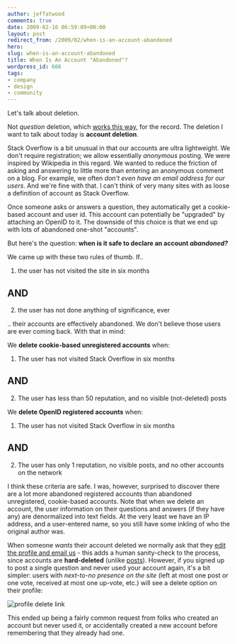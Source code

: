 ```yaml
---
author: jeffatwood
comments: true
date: 2009-02-16 06:59:09+00:00
layout: post
redirect_from: /2009/02/when-is-an-account-abandoned
hero: 
slug: when-is-an-account-abandoned
title: When Is An Account "Abandoned"?
wordpress_id: 666
tags:
- company
- design
- community
---
```


Let's talk about deletion.

Not _question_ deletion, which [works this way](http://blog.stackoverflow.com/2009/04/the-stack-overflow-question-lifecycle/), for the record. The deletion I want to talk about today is **account deletion**.

Stack Overflow is a bit unusual in that our accounts are ultra lightweight. We don't require registration; we allow essentially _anonymous_ posting. We were inspired by Wikipedia in this regard. We wanted to reduce the friction of asking and answering to little more than entering an anonymous comment on a blog. For example, we often _don't even have an email address for our users_. And we're fine with that. I can't think of very many sites with as loose a definition of account as Stack Overflow.

Once someone asks or answers a question, they automatically get a cookie-based account and user id. This account can potentially be "upgraded" by attaching an OpenID to it. The downside of this choice is that we end up with lots of abandoned one-shot "accounts".

But here's the question: **when is it safe to declare an account _abandoned?_**

We came up with these two rules of thumb. If..



	
  1. the user has not visited the site in six months


## AND




	
  2. the user has not done anything of significance, ever


.. their accounts are effectively abandoned. We don't believe those users are ever coming back. With that in mind:

We **delete cookie-based unregistered accounts** when:



	
  1. The user has not visited Stack Overflow in six months


## AND




	
  2. The user has less than 50 reputation, and no visible (not-deleted) posts


We **delete OpenID registered accounts** when:



	
  1. The user has not visited Stack Overflow in six months


## AND




	
  2. The user has only 1 reputation, no visible posts, and no other accounts on the network


I think these criteria are safe. I was, however, surprised to discover there are a lot more abandoned registered accounts than abandoned unregistered, cookie-based accounts. Note that when we delete an account, the user information on their questions and answers (if they have any) are denormalized into text fields. At the very least we have an IP address, and a user-entered name, so you still have some inkling of who the original author was.

When someone _wants_ their account deleted we normally ask that they [edit the profile and email us](http://meta.stackoverflow.com/questions/5999/can-i-delete-my-account) - this adds a human sanity-check to the process, since accounts are **hard-deleted** (unlike [posts](http://meta.stackoverflow.com/questions/5221/what-can-cause-a-post-to-be-deleted-and-what-does-that-actually-mean)). However, if you signed up to post a single question and never used your account again, it's a bit simpler: users with _next-to-no presence on the site_ (left at most one post or one vote, received at most one up-vote, etc.) will see a delete option on their profile:

![profile delete link](http://i.stack.imgur.com/dlqrE.png)

This ended up being a fairly common request from folks who created an account but never used it, or accidentally created a new account before remembering that they already had one.


